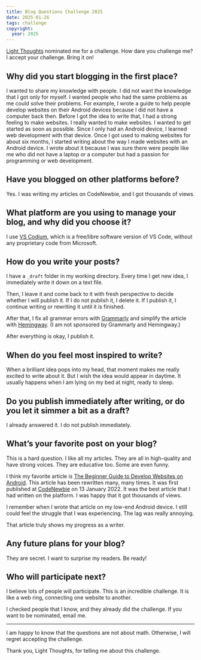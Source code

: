 ```yaml
---
title: Blog Questions Challenge 2025
date: 2025-01-26
tags: challenge
copyright:
  year: 2025
---
```


[Light Thoughts](https://social.linux.pizza/@299792458ms/113872673708362073) nominated me for a challenge. How dare you challenge me? I accept your challenge. Bring it on!

## Why did you start blogging in the first place?

I wanted to share my knowledge with people. I did not want the knowledge that I got only for myself. I wanted people who had the same problems as me could solve their problems. For example, I wrote a guide to help people develop websites on their Android devices because I did not have a computer back then. Before I got the idea to write that, I had a strong feeling to make websites. I really wanted to make websites. I wanted to get started as soon as possible. Since I only had an Android device, I learned web development with that device. Once I got used to making websites for about six months, I started writing about the way I made websites with an Android device. I wrote about it because I was sure there were people like me who did not have a laptop or a computer but had a passion for programming or web development.

## Have you blogged on other platforms before?

Yes. I was writing my articles on CodeNewbie, and I got thousands of views.

## What platform are you using to manage your blog, and why did you choose it?

I use [VS Codium](https://vscodium.com/), which is a free/libre software version of VS Code, without any proprietary code from Microsoft.

## How do you write your posts?

I have a `_draft` folder in my working directory. Every time I get new idea, I immediately write it down on a text file.

Then, I leave it and come back to it with fresh perspective to decide whether I will publish it. If I do not publish it, I delete it. If I publish it, I continue writing or rewriting it until it is finished.

After that, I fix all grammar errors with [Grammarly](https://grammarly.com/) and simplify the article with [Hemingway](https://hemingwayapp.com/). (I am not sponsored by Grammarly and Hemingway.)

After everything is okay, I publish it.

## When do you feel most inspired to write?

When a brilliant idea pops into my head, that moment makes me really excited to write about it. But I wish the idea would appear in daytime. It usually happens when I am lying on my bed at night, ready to sleep.

## Do you publish immediately after writing, or do you let it simmer a bit as a draft?

I already answered it. I do not publish immediately.

## What’s your favorite post on your blog?

This is a hard question. I like all my articles. They are all in high-quality and have strong voices. They are educative too. Some are even funny.

I think my favorite article is [The Beginner Guide to Develop Websites on Android](/blog/guide-develop-websites-android/). This article has been rewritten many, many times. It was first published at [CodeNewbie](https://web.archive.org/web/20220703003113/https://community.codenewbie.org/vanzasetia/the-ultimate-guide-to-code-on-android-its-possible-5flo) on 13 January 2022. It was the best article that I had written on the platform. I was happy that it got thousands of views.

I remember when I wrote that article on my low-end Android device. I still could feel the struggle that I was experiencing. The lag was really annoying.

That article truly shows my progress as a writer.

## Any future plans for your blog?

They are secret. I want to surprise my readers. Be ready!

## Who will participate next?

I believe lots of people will participate. This is an incredible challenge. It is like a web ring, connecting one website to another.

I checked people that I know, and they already did the challenge. If you want to be nominated, email me.

---

I am happy to know that the questions are not about math. Otherwise, I will regret accepting the challenge.

Thank you, Light Thoughts, for telling me about this challenge.
